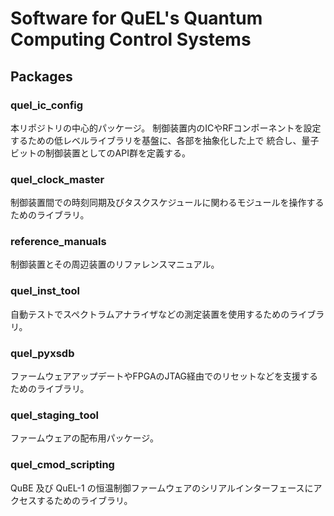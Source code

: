 # Software for QuEL's Quantum Computing Control Systems

## Packages

### quel_ic_config
本リポジトリの中心的パッケージ。
制御装置内のICやRFコンポーネントを設定するための低レベルライブラリを基盤に、各部を抽象化した上で 統合し、量子ビットの制御装置としてのAPI群を定義する。

### quel_clock_master
制御装置間での時刻同期及びタスクスケジュールに関わるモジュールを操作するためのライブラリ。

### reference_manuals
制御装置とその周辺装置のリファレンスマニュアル。

### quel_inst_tool
自動テストでスペクトラムアナライザなどの測定装置を使用するためのライブラリ。

### quel_pyxsdb
ファームウェアアップデートやFPGAのJTAG経由でのリセットなどを支援するためのライブラリ。

### quel_staging_tool
ファームウェアの配布用パッケージ。

### quel_cmod_scripting
QuBE 及び QuEL-1 の恒温制御ファームウェアのシリアルインターフェースにアクセスするためのライブラリ。
